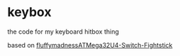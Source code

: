 # keybox

the code for my keyboard hitbox thing

based on [fluffymadnessATMega32U4-Switch-Fightstick](https://github.com/fluffymadness/ATMega32U4-Switch-Fightstick)